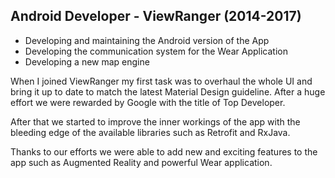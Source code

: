 ## Android Developer - ViewRanger (2014-2017)

* Developing and maintaining the Android version of the App
* Developing the communication system for the Wear Application
* Developing a new map engine

When I joined ViewRanger my first task was to overhaul the whole UI and bring it up to date to match the latest Material Design guideline. After a huge effort we were rewarded by Google with the title of Top Developer.

After that we started to improve the inner workings of the app with the bleeding edge of the available libraries such as Retrofit and RxJava.

Thanks to our efforts we were able to add new and exciting features to the app such as Augmented Reality and powerful Wear application.

